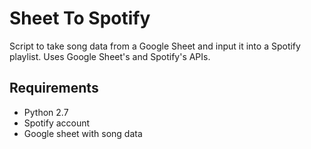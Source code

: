 # Sheet To Spotify

Script to take song data from a Google Sheet and input it into a Spotify playlist. Uses Google Sheet's and Spotify's APIs.

## Requirements

- Python 2.7
- Spotify account
- Google sheet with song data
